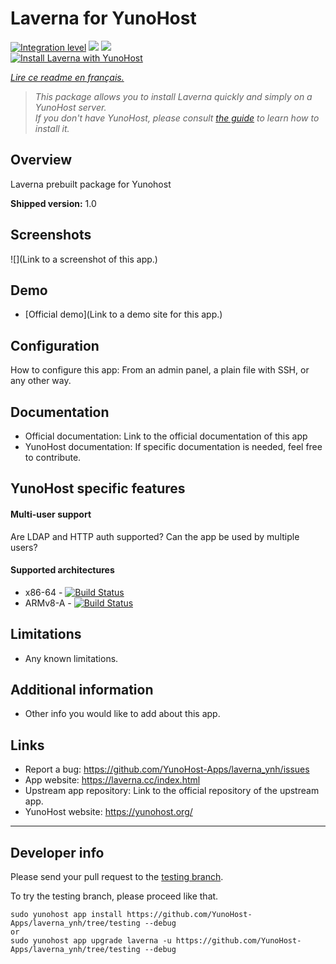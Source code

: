 # Laverna for YunoHost

[![Integration level](https://dash.yunohost.org/integration/laverna.svg)](https://dash.yunohost.org/appci/app/laverna) ![](https://ci-apps.yunohost.org/ci/badges/laverna.status.svg) ![](https://ci-apps.yunohost.org/ci/badges/laverna.maintain.svg)  
[![Install Laverna with YunoHost](https://install-app.yunohost.org/install-with-yunohost.png)](https://install-app.yunohost.org/?app=laverna)

*[Lire ce readme en français.](./README_fr.md)*

> *This package allows you to install Laverna quickly and simply on a YunoHost server.  
If you don't have YunoHost, please consult [the guide](https://yunohost.org/#/install) to learn how to install it.*

## Overview
Laverna prebuilt package for Yunohost

**Shipped version:** 1.0

## Screenshots

![](Link to a screenshot of this app.)

## Demo

* [Official demo](Link to a demo site for this app.)

## Configuration

How to configure this app: From an admin panel, a plain file with SSH, or any other way.

## Documentation

 * Official documentation: Link to the official documentation of this app
 * YunoHost documentation: If specific documentation is needed, feel free to contribute.

## YunoHost specific features

#### Multi-user support

Are LDAP and HTTP auth supported?
Can the app be used by multiple users?

#### Supported architectures

* x86-64 - [![Build Status](https://ci-apps.yunohost.org/ci/logs/laverna%20%28Apps%29.svg)](https://ci-apps.yunohost.org/ci/apps/laverna/)
* ARMv8-A - [![Build Status](https://ci-apps-arm.yunohost.org/ci/logs/laverna%20%28Apps%29.svg)](https://ci-apps-arm.yunohost.org/ci/apps/laverna/)

## Limitations

* Any known limitations.

## Additional information

* Other info you would like to add about this app.

## Links

 * Report a bug: https://github.com/YunoHost-Apps/laverna_ynh/issues
 * App website: https://laverna.cc/index.html
 * Upstream app repository: Link to the official repository of the upstream app.
 * YunoHost website: https://yunohost.org/

---

## Developer info

Please send your pull request to the [testing branch](https://github.com/YunoHost-Apps/laverna_ynh/tree/testing).

To try the testing branch, please proceed like that.
```
sudo yunohost app install https://github.com/YunoHost-Apps/laverna_ynh/tree/testing --debug
or
sudo yunohost app upgrade laverna -u https://github.com/YunoHost-Apps/laverna_ynh/tree/testing --debug
```

